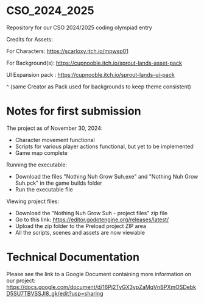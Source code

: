 # CSO_2024_2025
Repository for our CSO 2024/2025 coding olympiad entry


Credits for Assets:

For Characters:
https://scarloxy.itch.io/mpwsp01

For Background(s):
https://cupnooble.itch.io/sprout-lands-asset-pack

UI Expansion pack : 
https://cupnooble.itch.io/sprout-lands-ui-pack

^ (same Creator as Pack used for backgrounds to keep theme consistent)

# Notes for first submission

The project as of November 30, 2024:
- Character movement functional
- Scripts for various player actions functional, but yet to be implemented
- Game map complete

Running the executable:
- Download the files "Nothing Nuh Grow Suh.exe" and "Nothing Nuh Grow Suh.pck" in the game builds folder 
- Run the executable file

Viewing project files:
- Download the "Nothing Nuh Grow Suh - project files" zip file 
- Go to this link: https://editor.godotengine.org/releases/latest/
- Upload the zip folder to the Preload project ZIP area
- All the scripts, scenes and assets are now viewable

# Technical Documentation

Please see the link to a Google Document containing more information on our project: https://docs.google.com/document/d/16Pj2TyGX3ypZaMqVnBPXmOSDebkD5SU7TBVSSJI8_gk/edit?usp=sharing
